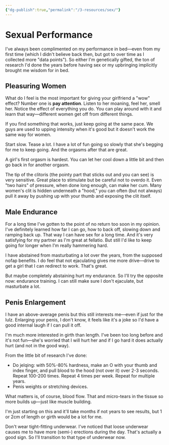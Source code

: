 ```yaml
---
{"dg-publish":true,"permalink":"/3-resources/sex/"}
---
```



# Sexual Performance
I've always been complimented on my performance in bed—even from my first time (which I didn't believe back then, but got to over time as I collected more "data points"). So either I'm genetically gifted, the ton of research I'd done the years before having sex or my upbringing implicitly brought me wisdom for in bed.

## Pleasuring Women
What do I feel is the most important for giving your girlfriend a "wow" effect? Number one is **pay attention**. Listen to her moaning, feel her, smell her. Notice the effect of everything you do. You can play around with it and learn that way—different women get off from different things.

If you find something that works, just keep going at the same pace. We guys are used to upping intensity when it's good but it doesn't work the same way for women.

Start slow. Tease a lot. I have a lot of fun going so slowly that she's begging for me to keep going. And the orgasms after that are great.

A girl's first orgasm is hardest. You can let her cool down a little bit and then go back in for another orgasm.

The tip of the clitoris (the pointy part that sticks out and you can see) is very sensitive. Great place to stimulate but be careful not to overdo it. Even "two hairs" of pressure, when done long enough, can make her cum. Many women's clit is hidden underneath a "hood," you can often (but not always) pull it away by pushing up with your thumb and exposing the clit itself.

## Male Endurance
For a long time I've gotten to the point of no return too soon in my opinion. I've definitely learned how far I can go, how to back off, slowing down and ramping back up. That way I can have sex for a long time. And it's very satisfying for my partner as I'm great at fellatio. But still I'd like to keep going for longer when I'm really hammering hard.

I have abstained from masturbating a lot over the years, from the supposed nofap benefits. I do feel that not ejaculating gives me more drive—drive to get a girl that I can redirect to work. That's great.

But maybe completely abstaining hurt my endurance. So I'll try the opposite now: endurance training. I can still make sure I don't ejaculate, but masturbate a lot.

## Penis Enlargement
I have an above-average penis but this still interests me—even if just for the lulz. Enlarging your penis, I don't know, it feels like it's a joke so I'd have a good internal laugh if I can pull it off.

I'm much more interested in girth than length. I've been too long before and it's not fun—she's worried that I will hurt her and if I go hard it does actually hurt (and not in the good way).

From the little bit of research I've done:
- Do jelqing: with 50%-80% hardness, make an O with your thumb and index finger, and pull blood to the hood (not over it) over 2-3 seconds. Repeat 100-200 times. Repeat 4 times per week. Repeat for multiple years.
- Penis weights or stretching devices.

What matters is, of course, blood flow. That and micro-tears in the tissue so more builds up—just like muscle building.

I'm just starting on this and it'll take months if not years to see results, but 1 or 2cm of length or girth would be a lot for me.

Don't wear tight-fitting underwear. I've noticed that loose underwear causes me to have more (semi-) erections during the day. That's actually a good sign. So I'll transition to that type of underwear now.


